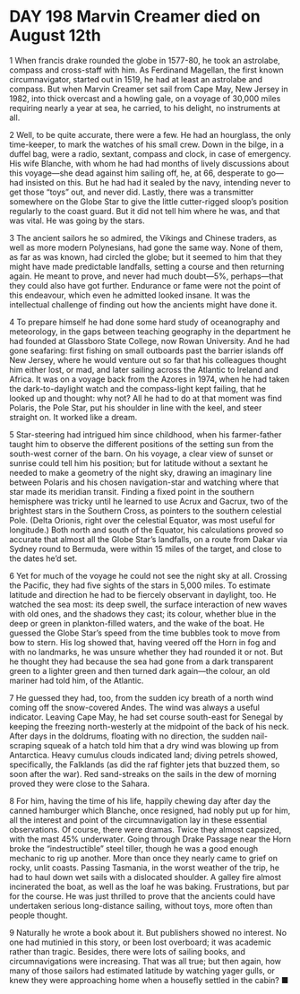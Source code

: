 # DAY 198 Marvin Creamer died on August 12th
1 When francis drake rounded the globe in 1577-80, he took an astrolabe, compass and cross-staff with him. As Ferdinand Magellan, the first known circumnavigator, started out in 1519, he had at least an astrolabe and compass. But when Marvin Creamer set sail from Cape May, New Jersey in 1982, into thick overcast and a howling gale, on a voyage of 30,000 miles requiring nearly a year at sea, he carried, to his delight, no instruments at all.

2 Well, to be quite accurate, there were a few. He had an hourglass, the only time-keeper, to mark the watches of his small crew. Down in the bilge, in a duffel bag, were a radio, sextant, compass and clock, in case of emergency. His wife Blanche, with whom he had had months of lively discussions about this voyage—she dead against him sailing off, he, at 66, desperate to go—had insisted on this. But he had had it sealed by the navy, intending never to get those “toys” out, and never did. Lastly, there was a transmitter somewhere on the Globe Star to give the little cutter-rigged sloop’s position regularly to the coast guard. But it did not tell him where he was, and that was vital. He was going by the stars.

3 The ancient sailors he so admired, the Vikings and Chinese traders, as well as more modern Polynesians, had gone the same way. None of them, as far as was known, had circled the globe; but it seemed to him that they might have made predictable landfalls, setting a course and then returning again. He meant to prove, and never had much doubt—5%, perhaps—that they could also have got further. Endurance or fame were not the point of this endeavour, which even he admitted looked insane. It was the intellectual challenge of finding out how the ancients might have done it.

4 To prepare himself he had done some hard study of oceanography and meteorology, in the gaps between teaching geography in the department he had founded at Glassboro State College, now Rowan University. And he had gone seafaring: first fishing on small outboards past the barrier islands off New Jersey, where he would venture out so far that his colleagues thought him either lost, or mad, and later sailing across the Atlantic to Ireland and Africa. It was on a voyage back from the Azores in 1974, when he had taken the dark-to-daylight watch and the compass-light kept failing, that he looked up and thought: why not? All he had to do at that moment was find Polaris, the Pole Star, put his shoulder in line with the keel, and steer straight on. It worked like a dream.

5 Star-steering had intrigued him since childhood, when his farmer-father taught him to observe the different positions of the setting sun from the south-west corner of the barn. On his voyage, a clear view of sunset or sunrise could tell him his position; but for latitude without a sextant he needed to make a geometry of the night sky, drawing an imaginary line between Polaris and his chosen navigation-star and watching where that star made its meridian transit. Finding a fixed point in the southern hemisphere was tricky until he learned to use Acrux and Gacrux, two of the brightest stars in the Southern Cross, as pointers to the southern celestial Pole. (Delta Orionis, right over the celestial Equator, was most useful for longitude.) Both north and south of the Equator, his calculations proved so accurate that almost all the Globe Star’s landfalls, on a route from Dakar via Sydney round to Bermuda, were within 15 miles of the target, and close to the dates he’d set.

6 Yet for much of the voyage he could not see the night sky at all. Crossing the Pacific, they had five sights of the stars in 5,000 miles. To estimate latitude and direction he had to be fiercely observant in daylight, too. He watched the sea most: its deep swell, the surface interaction of new waves with old ones, and the shadows they cast; its colour, whether blue in the deep or green in plankton-filled waters, and the wake of the boat. He guessed the Globe Star’s speed from the time bubbles took to move from bow to stern. His log showed that, having veered off the Horn in fog and with no landmarks, he was unsure whether they had rounded it or not. But he thought they had because the sea had gone from a dark transparent green to a lighter green and then turned dark again—the colour, an old mariner had told him, of the Atlantic.

7 He guessed they had, too, from the sudden icy breath of a north wind coming off the snow-covered Andes. The wind was always a useful indicator. Leaving Cape May, he had set course south-east for Senegal by keeping the freezing north-westerly at the midpoint of the back of his neck. After days in the doldrums, floating with no direction, the sudden nail-scraping squeak of a hatch told him that a dry wind was blowing up from Antarctica. Heavy cumulus clouds indicated land; diving petrels showed, specifically, the Falklands (as did the raf fighter jets that buzzed them, so soon after the war). Red sand-streaks on the sails in the dew of morning proved they were close to the Sahara.

8 For him, having the time of his life, happily chewing day after day the canned hamburger which Blanche, once resigned, had nobly put up for him, all the interest and point of the circumnavigation lay in these essential observations. Of course, there were dramas. Twice they almost capsized, with the mast 45% underwater. Going through Drake Passage near the Horn broke the “indestructible” steel tiller, though he was a good enough mechanic to rig up another. More than once they nearly came to grief on rocky, unlit coasts. Passing Tasmania, in the worst weather of the trip, he had to haul down wet sails with a dislocated shoulder. A galley fire almost incinerated the boat, as well as the loaf he was baking. Frustrations, but par for the course. He was just thrilled to prove that the ancients could have undertaken serious long-distance sailing, without toys, more often than people thought.

9 Naturally he wrote a book about it. But publishers showed no interest. No one had mutinied in this story, or been lost overboard; it was academic rather than tragic. Besides, there were lots of sailing books, and circumnavigations were increasing. That was all true; but then again, how many of those sailors had estimated latitude by watching yager gulls, or knew they were approaching home when a housefly settled in the cabin? ■

